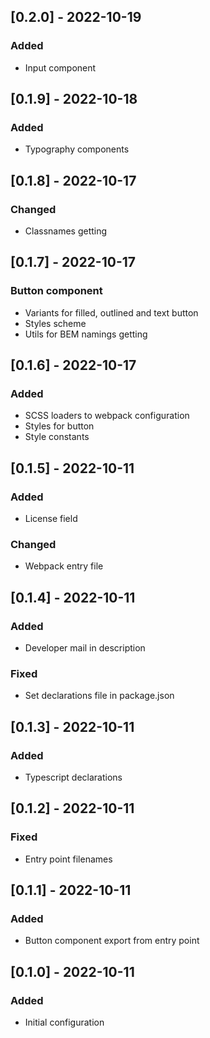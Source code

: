 ## [0.2.0] - 2022-10-19

### Added

-   Input component

## [0.1.9] - 2022-10-18

### Added

-   Typography components

## [0.1.8] - 2022-10-17

### Changed

-   Classnames getting

## [0.1.7] - 2022-10-17

### Button component

-   Variants for filled, outlined and text button
-   Styles scheme
-   Utils for BEM namings getting

## [0.1.6] - 2022-10-17

### Added

-   SCSS loaders to webpack configuration
-   Styles for button
-   Style constants

## [0.1.5] - 2022-10-11

### Added

-   License field

### Changed

-   Webpack entry file

## [0.1.4] - 2022-10-11

### Added

-   Developer mail in description

### Fixed

-   Set declarations file in package.json

## [0.1.3] - 2022-10-11

### Added

-   Typescript declarations

## [0.1.2] - 2022-10-11

### Fixed

-   Entry point filenames

## [0.1.1] - 2022-10-11

### Added

-   Button component export from entry point

## [0.1.0] - 2022-10-11

### Added

-   Initial configuration
